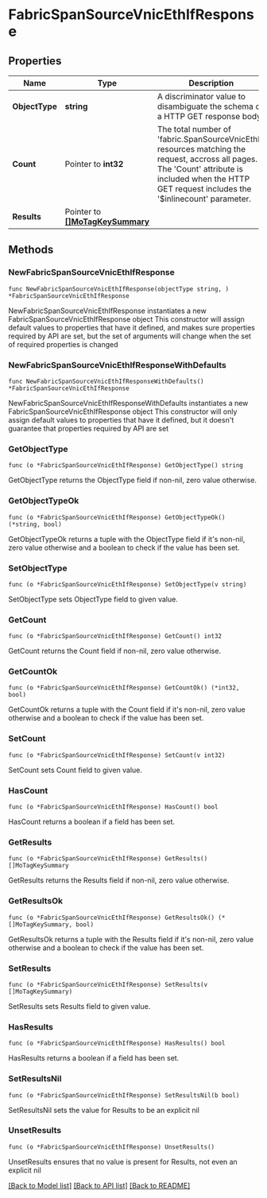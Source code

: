# FabricSpanSourceVnicEthIfResponse

## Properties

Name | Type | Description | Notes
------------ | ------------- | ------------- | -------------
**ObjectType** | **string** | A discriminator value to disambiguate the schema of a HTTP GET response body. | 
**Count** | Pointer to **int32** | The total number of &#39;fabric.SpanSourceVnicEthIf&#39; resources matching the request, accross all pages. The &#39;Count&#39; attribute is included when the HTTP GET request includes the &#39;$inlinecount&#39; parameter. | [optional] 
**Results** | Pointer to [**[]MoTagKeySummary**](MoTagKeySummary.md) |  | [optional] 

## Methods

### NewFabricSpanSourceVnicEthIfResponse

`func NewFabricSpanSourceVnicEthIfResponse(objectType string, ) *FabricSpanSourceVnicEthIfResponse`

NewFabricSpanSourceVnicEthIfResponse instantiates a new FabricSpanSourceVnicEthIfResponse object
This constructor will assign default values to properties that have it defined,
and makes sure properties required by API are set, but the set of arguments
will change when the set of required properties is changed

### NewFabricSpanSourceVnicEthIfResponseWithDefaults

`func NewFabricSpanSourceVnicEthIfResponseWithDefaults() *FabricSpanSourceVnicEthIfResponse`

NewFabricSpanSourceVnicEthIfResponseWithDefaults instantiates a new FabricSpanSourceVnicEthIfResponse object
This constructor will only assign default values to properties that have it defined,
but it doesn't guarantee that properties required by API are set

### GetObjectType

`func (o *FabricSpanSourceVnicEthIfResponse) GetObjectType() string`

GetObjectType returns the ObjectType field if non-nil, zero value otherwise.

### GetObjectTypeOk

`func (o *FabricSpanSourceVnicEthIfResponse) GetObjectTypeOk() (*string, bool)`

GetObjectTypeOk returns a tuple with the ObjectType field if it's non-nil, zero value otherwise
and a boolean to check if the value has been set.

### SetObjectType

`func (o *FabricSpanSourceVnicEthIfResponse) SetObjectType(v string)`

SetObjectType sets ObjectType field to given value.


### GetCount

`func (o *FabricSpanSourceVnicEthIfResponse) GetCount() int32`

GetCount returns the Count field if non-nil, zero value otherwise.

### GetCountOk

`func (o *FabricSpanSourceVnicEthIfResponse) GetCountOk() (*int32, bool)`

GetCountOk returns a tuple with the Count field if it's non-nil, zero value otherwise
and a boolean to check if the value has been set.

### SetCount

`func (o *FabricSpanSourceVnicEthIfResponse) SetCount(v int32)`

SetCount sets Count field to given value.

### HasCount

`func (o *FabricSpanSourceVnicEthIfResponse) HasCount() bool`

HasCount returns a boolean if a field has been set.

### GetResults

`func (o *FabricSpanSourceVnicEthIfResponse) GetResults() []MoTagKeySummary`

GetResults returns the Results field if non-nil, zero value otherwise.

### GetResultsOk

`func (o *FabricSpanSourceVnicEthIfResponse) GetResultsOk() (*[]MoTagKeySummary, bool)`

GetResultsOk returns a tuple with the Results field if it's non-nil, zero value otherwise
and a boolean to check if the value has been set.

### SetResults

`func (o *FabricSpanSourceVnicEthIfResponse) SetResults(v []MoTagKeySummary)`

SetResults sets Results field to given value.

### HasResults

`func (o *FabricSpanSourceVnicEthIfResponse) HasResults() bool`

HasResults returns a boolean if a field has been set.

### SetResultsNil

`func (o *FabricSpanSourceVnicEthIfResponse) SetResultsNil(b bool)`

 SetResultsNil sets the value for Results to be an explicit nil

### UnsetResults
`func (o *FabricSpanSourceVnicEthIfResponse) UnsetResults()`

UnsetResults ensures that no value is present for Results, not even an explicit nil

[[Back to Model list]](../README.md#documentation-for-models) [[Back to API list]](../README.md#documentation-for-api-endpoints) [[Back to README]](../README.md)


